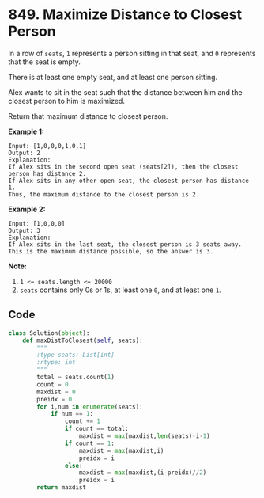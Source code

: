 # 849. Maximize Distance to Closest Person

In a row of `seats`, `1` represents a person sitting in that seat, and `0` represents that the seat is empty. 

There is at least one empty seat, and at least one person sitting.

Alex wants to sit in the seat such that the distance between him and the closest person to him is maximized. 

Return that maximum distance to closest person.

**Example 1:**

```
Input: [1,0,0,0,1,0,1]
Output: 2
Explanation: 
If Alex sits in the second open seat (seats[2]), then the closest person has distance 2.
If Alex sits in any other open seat, the closest person has distance 1.
Thus, the maximum distance to the closest person is 2.
```

**Example 2:**

```
Input: [1,0,0,0]
Output: 3
Explanation: 
If Alex sits in the last seat, the closest person is 3 seats away.
This is the maximum distance possible, so the answer is 3.
```

**Note:**

1. `1 <= seats.length <= 20000`
2. `seats` contains only 0s or 1s, at least one `0`, and at least one `1`.



## Code

```python
class Solution(object):
    def maxDistToClosest(self, seats):
        """
        :type seats: List[int]
        :rtype: int
        """
        total = seats.count(1)
        count = 0
        maxdist = 0
        preidx = 0
        for i,num in enumerate(seats):
            if num == 1:
                count += 1
                if count == total:
                    maxdist = max(maxdist,len(seats)-i-1)
                if count == 1:
                    maxdist = max(maxdist,i)
                    preidx = i
                else:
                    maxdist = max(maxdist,(i-preidx)//2)
                    preidx = i
        return maxdist
```

